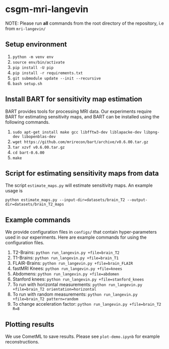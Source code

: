 # csgm-mri-langevin

NOTE: Please run **all** commands from the root directory of the repository, i.e from ```mri-langevin/```

## Setup environment
1. ```python -m venv env```
1. ```source env/bin/activate```
1. ```pip install -U pip```
1. ```pip install -r requirements.txt```
1. ```git submodule update --init --recursive```
1. ```bash setup.sh```

## Install BART for sensitivity map estimation

BART provides tools for processing MRI data. Our experiments require BART for estimating sensitivity maps, and BART can be installed using the following commands.

1. ```sudo apt-get install make gcc libfftw3-dev liblapacke-dev libpng-dev libopenblas-dev```
1. ```wget https://github.com/mrirecon/bart/archive/v0.6.00.tar.gz```
1. ```tar xzvf v0.6.00.tar.gz```
1. ```cd bart-0.6.00```
1. ```make```

## Script for estimating sensitivity maps from data

The script ```estimate_maps.py``` will estimate sensitivity maps. An example usage is

```python estimate_maps.py --input-dir=datasets/brain_T2 --output-dir=datasets/brain_T2_maps```

## Example commands
We provide configuration files in ```configs/``` that contain hyper-parameters used in our experiments. Here are example commands for using the configuration files.

1. T2-Brains:
```python run_langevin.py +file=brain_T2```
1. T1-Brains:
```python run_langevin.py +file=brain_T1```
1. FLAIR-Brains:
```python run_langevin.py +file=brain_FLAIR```
1. fastMRI Knees:
```python run_langevin.py +file=knees```
1. Abdomens:
```python run_langevin.py +file=abdomen```
1. Stanford knees:
```python run_langevin.py +file=stanford_knees```
1. To run with horizontal measurements:
```python run_langevin.py +file=brain_T2 orientation=horizontal```
1. To run with random measurements:
```python run_langevin.py +file=brain_T2 pattern=random```
1. To change acceleration factor:
```python run_langevin.py +file=brain_T2 R=8```

## Plotting results
We use CometML to save results. Please see ```plot-demo.ipynb``` for example reconstructions.



